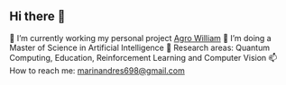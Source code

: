 ## Hi there 👋

🔭 I’m currently working my personal project [Agro William](https://www.agrowilliam.com/)
🌱 I’m doing a Master of Science in Artificial Intelligence
🤔 Research areas: Quantum Computing, Education, Reinforcement Learning and Computer Vision
📫 How to reach me: marinandres698@gmail.com
<!--
**marinandres/marinandres** is a ✨ _special_ ✨ repository because its `README.md` (this file) appears on your GitHub profile.

Here are some ideas to get you started:

- 🔭 I’m currently working on ...
- 🌱 I’m currently learning ...
- 👯 I’m looking to collaborate on ...
- 🤔 I’m looking for help with ...
- 💬 Ask me about ...
- 📫 How to reach me: ...
- 😄 Pronouns: ...
- ⚡ Fun fact: ...
-->
